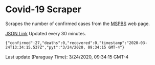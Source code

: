 # Covid-19 Scraper

Scrapes the number of confirmed cases from the [MSPBS](https://www.mspbs.gov.py/covid-19.php) web page.

[JSON Link](https://jmayalag.github.io/covid19-scrape/cases.json)
Updated every 30 minutes.
```
{"confirmed":27,"deaths":0,"recovered":0,"timestamp":"2020-03-24T13:34:15.537Z","pyt":"3/24/2020, 09:34:15 GMT-4"}
```
Last update (Paraguay Time): 3/24/2020, 09:34:15 GMT-4